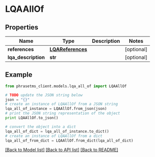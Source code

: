 # LQAAllOf

## Properties

| Name                | Type                                  | Description | Notes      |
| ------------------- | ------------------------------------- | ----------- | ---------- |
| **references**      | [**LQAReferences**](LQAReferences.md) |             | [optional] |
| **lqa_description** | **str**                               |             | [optional] |

## Example

```python
from phrasetms_client.models.lqa_all_of import LQAAllOf

# TODO update the JSON string below
json = "{}"
# create an instance of LQAAllOf from a JSON string
lqa_all_of_instance = LQAAllOf.from_json(json)
# print the JSON string representation of the object
print LQAAllOf.to_json()

# convert the object into a dict
lqa_all_of_dict = lqa_all_of_instance.to_dict()
# create an instance of LQAAllOf from a dict
lqa_all_of_from_dict = LQAAllOf.from_dict(lqa_all_of_dict)
```

[[Back to Model list]](../README.md#documentation-for-models) [[Back to API list]](../README.md#documentation-for-api-endpoints) [[Back to README]](../README.md)
